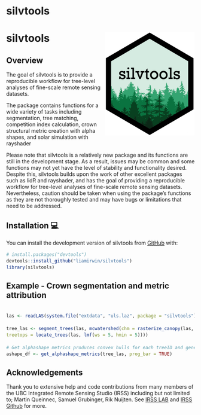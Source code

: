 
<!-- README.md is generated from README.Rmd. Please edit that file -->

# silvtools

<!-- badges: start -->

# silvtools <img src="man/figures/logo.png" align="right" height="277" />

<!-- badges: end -->

## Overview

The goal of silvtools is to provide a reproducible workflow for
tree-level analyses of fine-scale remote sensing datasets.

The package contains functions for a wide variety of tasks including
segmentation, tree matching, competition index calculation, crown
structural metric creation with alpha shapes, and solar simulation with
rayshader

Please note that silvtools is a relatively new package and its functions
are still in the development stage. As a result, issues may be common
and some functions may not yet have the level of stability and
functionality desired. Despite this, silvtools builds upon the work of
other excellent packages such as lidR and rayshader, and has the goal of
providing a reproducible workflow for tree-level analyses of fine-scale
remote sensing datasets. Nevertheless, caution should be taken when
using the package’s functions as they are not thoroughly tested and may
have bugs or limitations that need to be addressed.

## Installation :computer:

You can install the development version of silvtools from
[GitHub](https://github.com/) with:

``` r
# install.packages("devtools")
devtools::install_github("liamirwin/silvtools")
library(silvtools)
```

## Example - Crown segmentation and metric attribution

``` r

las <- readLAS(system.file("extdata", "uls.laz", package = "silvtools"))

tree_las <- segment_trees(las, mcwatershed(chm = rasterize_canopy(las, res = 1, p2r()),
treetops = locate_trees(las, lmf(ws = 5, hmin = 5))))

# Get alphashape metrics produces convex hulls for each treeID and generates crown volumes as well as other structural metrics
ashape_df <- get_alphashape_metrics(tree_las, prog_bar = TRUE)
```

## Acknowledgements

Thank you to extensive help and code contributions from many members of
the UBC Integrated Remote Sensing Studio (IRSS) including but not
limited to; Martin Queinnec, Samuel Grubinger, Rik Nuijten. See [IRSS
LAB](https://irsslab.forestry.ubc.ca) and [IRSS
Github](https://github.com/tgoodbody/iRss) for more.
